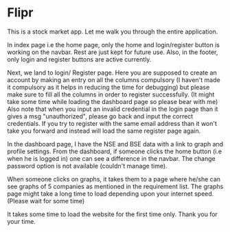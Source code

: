# Flipr
This is a stock market app. 
Let me walk you through the entire application.

In index page i.e the home page, only the home and login/register button is working on the navbar. Rest are just kept for future use. Also, in the footer, only login and register buttons are active currently.

Next, we land to login/ Register page. Here you are supposed to create an account by making an entry on all the columns compulsory (I haven't made it compulsory as it helps in reducing the time for debugging) but please make sure to fill all the columns in order to register successfully. (It might take some time while loading the dashboard page so please bear with me) 
Also note that when you input an invalid credential in the login page than it gives a msg "unauthorized", please go back and input the correct credentials. If you try to register with the same email address than it won't take you forward and instead will load the same register page again.

In the dashboard page, I have the NSE and BSE data with a link to graph and profile settings. From the dashboard, if someone clicks the home button (i.e when he is logged in) one can see a difference in the navbar. The change password option is not available (couldn't manage time). 

When someone clicks on graphs, it takes them to a page where he/she can see graphs of 5 companies as mentioned in the requirement list. The graphs page might take a long time to load depending upon your internet speed. (Please wait for some time)

It takes some time to load the website for the first time only. Thank you for your time.

